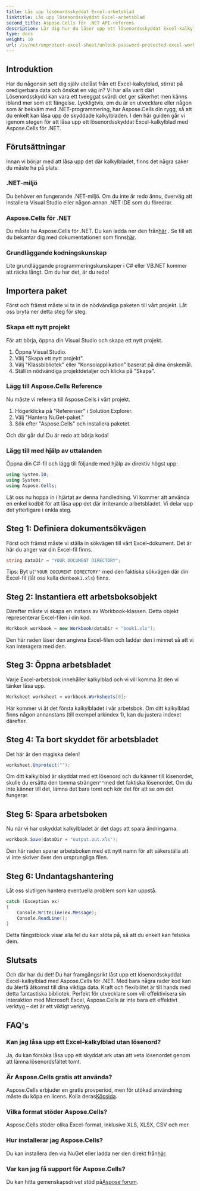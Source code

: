 ```yaml
---
title: Lås upp lösenordsskyddat Excel-arbetsblad
linktitle: Lås upp lösenordsskyddat Excel-arbetsblad
second_title: Aspose.Cells för .NET API-referens
description: Lär dig hur du låser upp ett lösenordsskyddat Excel-kalkylblad med Aspose.Cells för .NET. Steg för steg handledning i C#.
type: docs
weight: 10
url: /sv/net/unprotect-excel-sheet/unlock-password-protected-excel-worksheet/
---
```

## Introduktion

Har du någonsin sett dig själv utelåst från ett Excel-kalkylblad, stirrat på oredigerbara data och önskat en väg in? Vi har alla varit där! Lösenordsskydd kan vara ett tveeggat svärd: det ger säkerhet men känns ibland mer som ett fängelse. Lyckligtvis, om du är en utvecklare eller någon som är bekväm med .NET-programmering, har Aspose.Cells din rygg, så att du enkelt kan låsa upp de skyddade kalkylbladen. I den här guiden går vi igenom stegen för att låsa upp ett lösenordsskyddat Excel-kalkylblad med Aspose.Cells för .NET. 

## Förutsättningar

Innan vi börjar med att låsa upp det där kalkylbladet, finns det några saker du måste ha på plats:

### .NET-miljö

Du behöver en fungerande .NET-miljö. Om du inte är redo ännu, överväg att installera Visual Studio eller någon annan .NET IDE som du föredrar. 

### Aspose.Cells för .NET

 Du måste ha Aspose.Cells för .NET. Du kan ladda ner den från[här](https://releases.aspose.com/cells/net/) . Se till att du bekantar dig med dokumentationen som finns[här](https://reference.aspose.com/cells/net/).

### Grundläggande kodningskunskap

Lite grundläggande programmeringskunskaper i C# eller VB.NET kommer att räcka långt. Om du har det, är du redo!

## Importera paket

Först och främst måste vi ta in de nödvändiga paketen till vårt projekt. Låt oss bryta ner detta steg för steg.

### Skapa ett nytt projekt

För att börja, öppna din Visual Studio och skapa ett nytt projekt. 

1. Öppna Visual Studio. 
2. Välj "Skapa ett nytt projekt".
3. Välj "Klassbibliotek" eller "Konsolapplikation" baserat på dina önskemål.
4. Ställ in nödvändiga projektdetaljer och klicka på "Skapa".

### Lägg till Aspose.Cells Reference

Nu måste vi referera till Aspose.Cells i vårt projekt.

1. Högerklicka på "Referenser" i Solution Explorer.
2. Välj "Hantera NuGet-paket."
3. Sök efter "Aspose.Cells" och installera paketet.

Och där går du! Du är redo att börja koda!

### Lägg till med hjälp av uttalanden

Öppna din C#-fil och lägg till följande med hjälp av direktiv högst upp:

```csharp
using System.IO;
using System;
using Aspose.Cells;
```

Låt oss nu hoppa in i hjärtat av denna handledning. Vi kommer att använda en enkel kodbit för att låsa upp det där irriterande arbetsbladet. Vi delar upp det ytterligare i enkla steg.

## Steg 1: Definiera dokumentsökvägen

Först och främst måste vi ställa in sökvägen till vårt Excel-dokument. Det är här du anger var din Excel-fil finns. 

```csharp
string dataDir = "YOUR DOCUMENT DIRECTORY";
```

 Tips: Byt ut`"YOUR DOCUMENT DIRECTORY"` med den faktiska sökvägen där din Excel-fil (låt oss kalla den`book1.xls`) finns. 

## Steg 2: Instantiera ett arbetsboksobjekt

Därefter måste vi skapa en instans av Workbook-klassen. Detta objekt representerar Excel-filen i din kod.

```csharp
Workbook workbook = new Workbook(dataDir + "book1.xls");
```

Den här raden läser den angivna Excel-filen och laddar den i minnet så att vi kan interagera med den.

## Steg 3: Öppna arbetsbladet

Varje Excel-arbetsbok innehåller kalkylblad och vi vill komma åt den vi tänker låsa upp. 

```csharp
Worksheet worksheet = workbook.Worksheets[0];
```

Här kommer vi åt det första kalkylbladet i vår arbetsbok. Om ditt kalkylblad finns någon annanstans (till exempel arkindex 1), kan du justera indexet därefter.

## Steg 4: Ta bort skyddet för arbetsbladet

Det här är den magiska delen! 

```csharp
worksheet.Unprotect("");
```

 Om ditt kalkylblad är skyddat med ett lösenord och du känner till lösenordet, skulle du ersätta den tomma strängen`""`med det faktiska lösenordet. Om du inte känner till det, lämna det bara tomt och kör det för att se om det fungerar.

## Steg 5: Spara arbetsboken

Nu när vi har oskyddat kalkylbladet är det dags att spara ändringarna. 

```csharp
workbook.Save(dataDir + "output.out.xls");
```

Den här raden sparar arbetsboken med ett nytt namn för att säkerställa att vi inte skriver över den ursprungliga filen. 

## Steg 6: Undantagshantering

Låt oss slutligen hantera eventuella problem som kan uppstå. 

```csharp
catch (Exception ex)
{
    Console.WriteLine(ex.Message);
    Console.ReadLine();
}
```

Detta fångstblock visar alla fel du kan stöta på, så att du enkelt kan felsöka dem. 

## Slutsats

Och där har du det! Du har framgångsrikt låst upp ett lösenordsskyddat Excel-kalkylblad med Aspose.Cells för .NET. Med bara några rader kod kan du återfå åtkomst till dina viktiga data. Kraft och flexibilitet är till hands med detta fantastiska bibliotek. Perfekt för utvecklare som vill effektivisera sin interaktion med Microsoft Excel, Aspose.Cells är inte bara ett effektivt verktyg – det är ett viktigt verktyg.

## FAQ's

### Kan jag låsa upp ett Excel-kalkylblad utan lösenord?  
Ja, du kan försöka låsa upp ett skyddat ark utan att veta lösenordet genom att lämna lösenordsfältet tomt.

### Är Aspose.Cells gratis att använda?  
 Aspose.Cells erbjuder en gratis provperiod, men för utökad användning måste du köpa en licens. Kolla deras[Köpsida](https://purchase.aspose.com/buy).

### Vilka format stöder Aspose.Cells?  
Aspose.Cells stöder olika Excel-format, inklusive XLS, XLSX, CSV och mer.

### Hur installerar jag Aspose.Cells?  
 Du kan installera den via NuGet eller ladda ner den direkt från[här](https://releases.aspose.com/cells/net/).

### Var kan jag få support för Aspose.Cells?  
 Du kan hitta gemenskapsdrivet stöd på[Aspose forum](https://forum.aspose.com/c/cells/9).